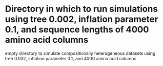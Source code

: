 # Directory in which to run simulations using tree 0.002, inflation parameter 0.1, and sequence lengths of 4000 amino acid columns

empty directory to simulate compositionally heterogeneous datasets using tree 0.002, inflation parameter 0.1, and 4000 amino acid columns
